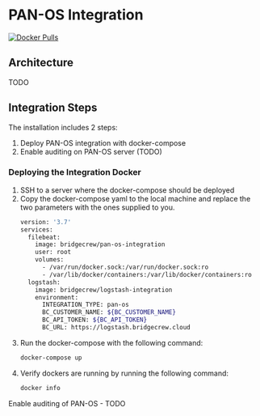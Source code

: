 # PAN-OS Integration
[![Docker Pulls](https://img.shields.io/docker/pulls/bridgecrew/pan-os-integration)](https://hub.docker.com/r/bridgecrew/pan-os-integration)

## Architecture 
TODO

## Integration Steps
The installation includes 2 steps:
1. Deploy PAN-OS integration with docker-compose
2. Enable auditing on PAN-OS server (TODO)

### Deploying the Integration Docker
1. SSH to a server where the docker-compose should be deployed
2. Copy the docker-compose yaml to the local machine and replace the two parameters with the ones supplied to you.
    ```sh 
    version: '3.7'
    services:
      filebeat:
        image: bridgecrew/pan-os-integration
        user: root
        volumes:
          - /var/run/docker.sock:/var/run/docker.sock:ro
          - /var/lib/docker/containers:/var/lib/docker/containers:ro
      logstash:
        image: bridgecrew/logstash-integration
        environment:
          INTEGRATION_TYPE: pan-os
          BC_CUSTOMER_NAME: ${BC_CUSTOMER_NAME}
          BC_API_TOKEN: ${BC_API_TOKEN}
          BC_URL: https://logstash.bridgecrew.cloud
    ```
3. Run the docker-compose with the following command:
    ```bash
    docker-compose up 
    ```
4. Verify dockers are running by running the following command: 
    ```bash
    docker info
   ```

Enable auditing of PAN-OS - TODO